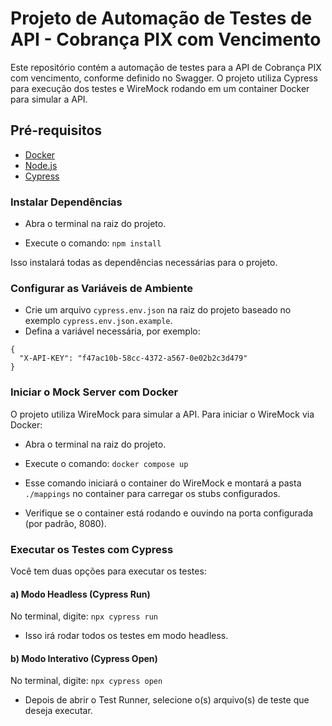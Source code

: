 # Projeto de Automação de Testes de API - Cobrança PIX com Vencimento

Este repositório contém a automação de testes para a API de Cobrança PIX com vencimento, conforme definido no Swagger. O projeto utiliza Cypress para execução dos testes e WireMock rodando em um container Docker para simular a API.

## Pré-requisitos

- [Docker](https://www.docker.com/)
- [Node.js](https://nodejs.org/)
- [Cypress](https://www.cypress.io/)

### Instalar Dependências
- Abra o terminal na raiz do projeto.

- Execute o comando: `npm install`

Isso instalará todas as dependências necessárias para o projeto.


### Configurar as Variáveis de Ambiente

- Crie um arquivo `cypress.env.json` na raiz do projeto baseado no exemplo `cypress.env.json.example`.
- Defina a variável necessária, por exemplo: 
```
{ 
  "X-API-KEY": "f47ac10b-58cc-4372-a567-0e02b2c3d479" 
}
```
### Iniciar o Mock Server com Docker

O projeto utiliza WireMock para simular a API. Para iniciar o WireMock via Docker:

- Abra o terminal na raiz do projeto.
- Execute o comando: `docker compose up`
- Esse comando iniciará o container do WireMock e montará a pasta `./mappings` no container para carregar os stubs configurados.

- Verifique se o container está rodando e ouvindo na porta configurada (por padrão, 8080).

### Executar os Testes com Cypress

Você tem duas opções para executar os testes:

#### a) Modo Headless (Cypress Run)

No terminal, digite: `npx cypress run`
- Isso irá rodar todos os testes em modo headless.

#### b) Modo Interativo (Cypress Open)

No terminal, digite: `npx cypress open`
- Depois de abrir o Test Runner, selecione o(s) arquivo(s) de teste que deseja executar.
